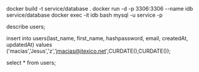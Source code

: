 docker build -t service/database .
docker run -d -p 3306:3306 --name idb service/database
docker exec -it idb bash
mysql -u service -p



describe users;

insert into users(last_name, first_name, hashpassword, email, createdAt, updatedAt) values ('macias','Jesus','z','jmacias@itexico.net',CURDATE(),CURDATE());


select * from users;